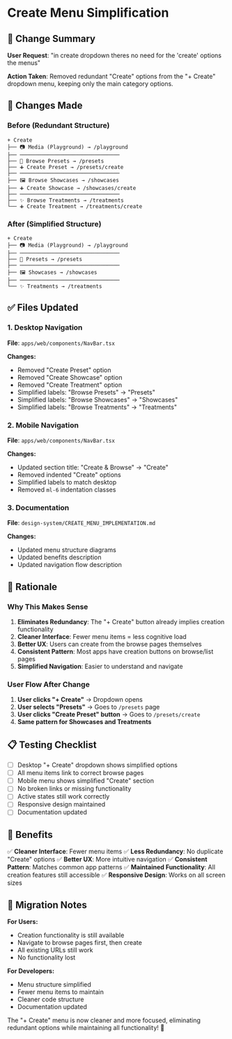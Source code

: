 # Create Menu Simplification

## 🎯 **Change Summary**

**User Request**: "in create dropdown theres no need for the 'create' options the menus"

**Action Taken**: Removed redundant "Create" options from the "+ Create" dropdown menu, keeping only the main category options.

## 🔧 **Changes Made**

### **Before (Redundant Structure)**
```
+ Create
├── 📷 Media (Playground) → /playground
├── ────────────────────────────────
├── 🎨 Browse Presets → /presets
├── ➕ Create Preset → /presets/create
├── ────────────────────────────────
├── 🖼️ Browse Showcases → /showcases
├── ➕ Create Showcase → /showcases/create
├── ────────────────────────────────
├── ✨ Browse Treatments → /treatments
└── ➕ Create Treatment → /treatments/create
```

### **After (Simplified Structure)**
```
+ Create
├── 📷 Media (Playground) → /playground
├── ────────────────────────────────
├── 🎨 Presets → /presets
├── ────────────────────────────────
├── 🖼️ Showcases → /showcases
├── ────────────────────────────────
└── ✨ Treatments → /treatments
```

## ✅ **Files Updated**

### **1. Desktop Navigation**
**File**: `apps/web/components/NavBar.tsx`

**Changes:**
- Removed "Create Preset" option
- Removed "Create Showcase" option  
- Removed "Create Treatment" option
- Simplified labels: "Browse Presets" → "Presets"
- Simplified labels: "Browse Showcases" → "Showcases"
- Simplified labels: "Browse Treatments" → "Treatments"

### **2. Mobile Navigation**
**File**: `apps/web/components/NavBar.tsx`

**Changes:**
- Updated section title: "Create & Browse" → "Create"
- Removed indented "Create" options
- Simplified labels to match desktop
- Removed `ml-6` indentation classes

### **3. Documentation**
**File**: `design-system/CREATE_MENU_IMPLEMENTATION.md`

**Changes:**
- Updated menu structure diagrams
- Updated benefits description
- Updated navigation flow description

## 🎯 **Rationale**

### **Why This Makes Sense**
1. **Eliminates Redundancy**: The "+ Create" button already implies creation functionality
2. **Cleaner Interface**: Fewer menu items = less cognitive load
3. **Better UX**: Users can create from the browse pages themselves
4. **Consistent Pattern**: Most apps have creation buttons on browse/list pages
5. **Simplified Navigation**: Easier to understand and navigate

### **User Flow After Change**
1. **User clicks "+ Create"** → Dropdown opens
2. **User selects "Presets"** → Goes to `/presets` page
3. **User clicks "Create Preset" button** → Goes to `/presets/create`
4. **Same pattern for Showcases and Treatments**

## 📋 **Testing Checklist**

- [ ] Desktop "+ Create" dropdown shows simplified options
- [ ] All menu items link to correct browse pages
- [ ] Mobile menu shows simplified "Create" section
- [ ] No broken links or missing functionality
- [ ] Active states still work correctly
- [ ] Responsive design maintained
- [ ] Documentation updated

## 🚀 **Benefits**

✅ **Cleaner Interface**: Fewer menu items
✅ **Less Redundancy**: No duplicate "Create" options
✅ **Better UX**: More intuitive navigation
✅ **Consistent Pattern**: Matches common app patterns
✅ **Maintained Functionality**: All creation features still accessible
✅ **Responsive Design**: Works on all screen sizes

## 🔄 **Migration Notes**

**For Users:**
- Creation functionality is still available
- Navigate to browse pages first, then create
- All existing URLs still work
- No functionality lost

**For Developers:**
- Menu structure simplified
- Fewer menu items to maintain
- Cleaner code structure
- Documentation updated

The "+ Create" menu is now cleaner and more focused, eliminating redundant options while maintaining all functionality! 🎉
